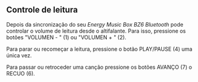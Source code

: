 ## Controle de leitura

Depois da sincronização do seu *Energy Music Box BZ6 Bluetooth* pode controlar o volume de leitura desde o altifalante. Para isso, pressione os botões "VOLUMEN - " (1) ou "VOLUMEN + " (2).

Para parar ou recomeçar a leitura, pressione o botão PLAY/PAUSE (4) uma única vez.

Para passar ou retroceder uma canção pressione os botões AVANÇO (7) o RECUO (6).
